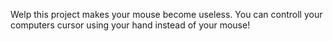 Welp this project makes your mouse become useless. You can controll your computers cursor using your hand instead of your mouse!
